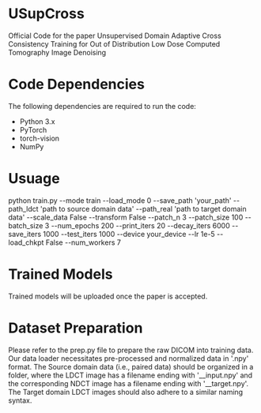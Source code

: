 # USupCross
Official Code for the paper Unsupervised Domain Adaptive Cross Consistency Training for Out of Distribution Low Dose Computed Tomography Image Denoising

# Code Dependencies

The following dependencies are required to run the code:

- Python 3.x
- PyTorch
- torch-vision
- NumPy

# Usuage

python train.py --mode train --load_mode 0 --save_path 'your_path' --path_ldct 'path to source domain data' --path_real 'path to target domain data' --scale_data False --transform False --patch_n 3 --patch_size 100 --batch_size 3 --num_epochs 200 --print_iters 20 --decay_iters 6000 --save_iters 1000 --test_iters 1000 --device your_device --lr 1e-5 --load_chkpt False --num_workers 7

# Trained Models
Trained models will be uploaded once the paper is accepted. 

# Dataset Preparation
Please refer to the prep.py file to prepare the raw DICOM into training data. Our data loader necessitates pre-processed and normalized data in '.npy' format. The Source domain data (i.e., paired data) should be organized in a folder, where the LDCT image has a filename ending with '__input.npy' and the corresponding NDCT image has a filename ending with '__target.npy'. The Target domain LDCT images should also adhere to a similar naming syntax. 
